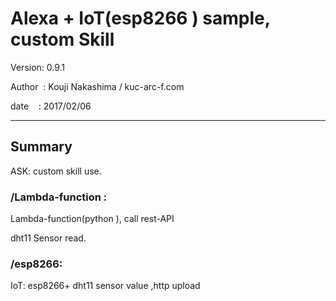 ﻿# Alexa + IoT(esp8266 ) sample, custom Skill

 Version: 0.9.1

 Author  : Kouji Nakashima / kuc-arc-f.com

 date    : 2017/02/06

***

## Summary
 ASK: custom skill use.


### /Lambda-function :
 Lambda-function(python ), call rest-API
 
 dht11 Sensor  read.

### /esp8266:
 IoT: esp8266+ dht11 sensor value ,http upload
